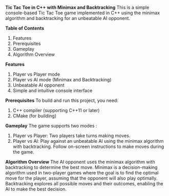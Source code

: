 **Tic Tac Toe in C++ with Minimax and Backtracking**
This is a simple console-based Tic Tac Toe game implemented in C++ using the minimax algorithm and backtracking for an unbeatable AI opponent.

**Table of Contents**
1. Features
2. Prerequisites
3. Gameplay
4. Algorithm Overview

**Features**
1. Player vs Player mode
2. Player vs AI mode (Minimax and Backtracking)
3. Unbeatable AI opponent
4. Simple and intuitive console interface

**Prerequisites**
To build and run this project, you need:
1. C++ compiler (supporting C++11 or later)
2. CMake (for building)

**Gameplay**
The game supports two modes :
1. Player vs Player: Two players take turns making moves.
2. Player vs AI: Play against an unbeatable AI using the minimax algorithm with backtracking.
Follow on-screen instructions to make moves during the game.

**Algorithm Overview**
The AI opponent uses the minimax algorithm with backtracking to determine the best move. Minimax is a decision-making algorithm used in two-player games where the goal is to find the optimal move for the player, assuming that the opponent will also play optimally. Backtracking explores all possible moves and their outcomes, enabling the AI to make the best decision.
